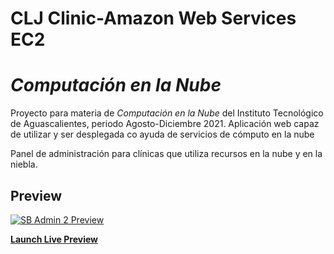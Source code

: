 # CLJ Clinic-Amazon Web Services EC2
# _Computación en la Nube_

Proyecto para materia de _Computación en la Nube_ del Instituto Tecnológico de Aguascalientes, periodo Agosto-Diciembre 2021. Aplicación web capaz de utilizar y ser desplegada co ayuda de servicios de cómputo en la nube

Panel de administración para clínicas que utiliza recursos en la nube y en la niebla.

## Preview

[![SB Admin 2 Preview](https://assets.startbootstrap.com/img/screenshots/themes/sb-admin-2.png)](https://startbootstrap.github.io/startbootstrap-sb-admin-2/)

**[Launch Live Preview](https://startbootstrap.github.io/startbootstrap-sb-admin-2/)**


